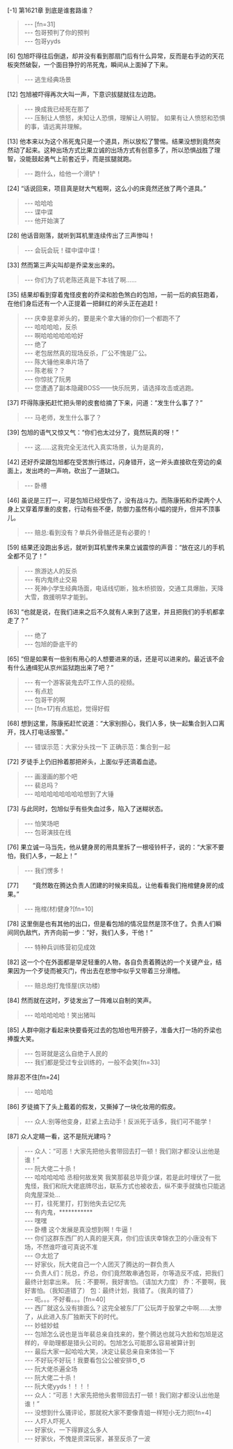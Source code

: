
[-1] 第1621章 到底是谁套路谁？
>--- [fn=31]<br>
>--- 包哥预判了你的预判<br>
>--- 包哥yyds<br>

[6] 包旭吓得往后倒退，却并没有看到那扇门后有什么异常，反而是右手边的天花板突然破裂，一个面目狰狞的吊死鬼，瞬间从上面掉了下来。
>--- 逃生经典场景<br>

[12] 包旭被吓得再次大叫一声，下意识拔腿就往左边跑。
>--- 换成我已经死在那了<br>
>--- 压制让人愤怒，未知让人恐惧，理解让人明智。
如果有让人愤怒和恐惧的事，请远离并理解。<br>

[13] 他本来以为这个吊死鬼只是一个道具，所以放松了警惕。结果没想到竟然突然动了起来。这种出场方式比果立诚的出场方式有创意多了，所以恐惧战胜了理智，没能鼓起勇气上前套近乎，而是拔腿就跑。
>--- 跑什么，给他一个滑铲！<br>

[24] “话说回来，项目真是财大气粗啊，这么小的床竟然还放了两个道具。”
>--- 哈哈哈<br>
>--- 谍中谍<br>
>--- 他开始演了<br>

[28] 他话音刚落，就听到耳机里连续传出了三声惨叫！
>--- 会玩会玩！碟中谍中谍！<br>

[33] 然而第三声尖叫却是乔梁发出来的。
>--- 你们为了坑老陈还真是下本钱了啊……<br>

[35] 结果却看到穿着鬼怪皮套的乔梁和脸色煞白的包旭，一前一后的疯狂跑着，在他们身后还有一个人正提着一把鲜红的斧头正在追赶！
>--- 庆幸是拿斧头的，要是来个拿大锤的你们一个都跑不了<br>
>--- 哈哈哈哈，反杀<br>
>--- 啊哈哈哈哈哈哈好<br>
>--- 绝了<br>
>--- 老包居然真的现场反杀，厂公不愧是厂公。<br>
>--- 陈大锤他来串片场了<br>
>--- 陈老板？？<br>
>--- 你惊扰了阮男<br>
>--- 您遭遇了副本隐藏BOSS——快乐阮男，请选择攻击或逃跑。<br>

[37] 吓得陈康拓赶忙把头带的皮套给摘了下来，问道：“发生什么事了？”
>--- 马老师，发生什么事了？<br>

[39] 包旭的语气又惊又气：“你们也太过分了，竟然玩真的呀！”
>--- 这……这我完全无法代入真实场景，认为是真的，<br>

[42] 还好乔梁跟包旭都在受苦旅行练过，闪身错开，这一斧头直接砍在旁边的桌面上，发出咚的一声响，砍出了一道缺口。
>--- 卧槽<br>

[46] 虽说是三打一，可是包旭已经受伤了，没有战斗力。而陈康拓和乔梁两个人身上又穿着厚重的皮套，行动有些不便，防御力虽然有小幅的提升，但并不顶事儿。
>--- 赔总:看到没有？单兵外骨骼还是有必要的！<br>

[59] 结果还没跑出多远，就听到耳机里传来果立诚震惊的声音：“放在这儿的手机全都不见了！”
>--- 旅游达人的反杀<br>
>--- 有内鬼终止交易<br>
>--- 死神小学生经典场面，电话线切断，独木桥损毁，交通工具爆胎，天降大雪，救援明早才能到。<br>

[63] “也就是说，在我们进来之后不久就有人来到了这里，并且把我们的手机都拿走了？”
>--- 绝了<br>
>--- 包旭的卧底干的<br>

[65] “但是如果有一些别有用心的人想要进来的话，还是可以进来的。最近该不会有什么通缉犯从京州监狱跑出来了吧？”
>--- 有一个游客装鬼去吓工作人员的视频。<br>
>--- 有点尬<br>
>--- 包哥干的啊<br>
>--- [fn=17]有点尴尬，觉得好假<br>

[68] 想到这里，陈康拓赶忙说道：“大家别担心，我们人多，快一起集合到入口离开，找人打电话报警。”
>--- 错误示范：大家分头找一下
正确示范：集合到一起<br>

[72] 歹徒手上仍旧拎着那把斧头，上面似乎还滴着血迹。
>--- 画漫画的那个吧<br>
>--- 裴总吗？<br>
>--- 哈哈哈哈哈哈哈哈想到了大锤<br>

[73] 与此同时，包旭似乎有些失血过多，陷入了迷糊状态。
>--- 怕笑场吧<br>
>--- 包哥演技在线<br>

[76] 果立诚一马当先，他从健身房的用具里拆了一根哑铃杆子，说的：“大家不要怕，我们人多，一起上！”
>--- 我们愣多！<br>

[77] 　　“竟然敢在腾达负责人团建的时候来捣乱，让他看看我们拖棺健身房的成果。”
>--- 拖棺(材)健身?[fn=10]<br>

[78] 这里倒是也有其他的出口，但是看包旭的情况显然是顶不住了。负责人们瞬间同仇敌忾，齐齐向前一步：“好，我们人多，干他！”
>--- 特种兵训练营初见成效<br>

[82] 这一个个在外面都是举足轻重的人物，各自负责着腾达的一个关键产业，结果因为一个歹徒而被灭门，传出去在悲惨中似乎又带着三分滑稽。
>--- 赔总炮打鬼怪屋(庆功楼)<br>

[84] 然而就在这时，歹徒发出了一阵难以自制的笑声。
>--- 哈哈哈哈哈！笑出猪叫<br>

[85] 人群中刚才看起来快要昏死过去的包旭也甩开膀子，准备大打一场的乔梁也捧腹大笑。
>--- 包哥就是这么自绝于人民的<br>
>--- 我们都是受过专业训练的，一般不会笑[fn=33]



除非忍不住[fn=24]<br>
>--- 哈哈哈<br>

[86] 歹徒摘下了头上戴着的假发，又撕掉了一块化妆用的假皮。
>--- 众人:别等他变身，赶紧上去动手！反派死于话多，我们可不能学！<br>

[87] 众人定睛一看，这不是阮光建吗？
>--- 众人：“可恶！大家先把他头套带回去打一顿！我们刚才都没认出他是谁！”<br>
>--- 阮大佬二十杀！<br>
>--- 哈哈哈哈哈
丞相何故发笑
我笑那裴总毕竟少谋，若是此时埋伏了一批鬼怪，我们和阮大佬底牌尽出，联系方式也被收去，纵不束手就擒也只能逃向鬼屋深处…<br>
>--- 打，往死里打，打到他失去记忆先<br>
>--- 有内鬼，***********<br>
>--- 嘿嘿<br>
>--- 卧槽 这个发展是真没想到啊！牛逼！<br>
>--- 你们这群东西厂的人真的是天真，你们应该庆幸锦衣卫的小唐没有下场，不然谁吓谁可真说不准<br>
>--- 😓太尬了<br>
>--- 好家伙，阮大佬自己一个人团灭了腾达的一群负责人<br>
>--- 负责人们：阮总，乔总，你们竟然敢串通包哥，尔等造反不成，把我们最终计划拿出来。
阮：不要啊，我好害怕。（请加大力度）
乔：不要啊，我好害怕。（我知道错了）
包：最终计划，我错了。（我真的错了）<br>
>--- 呃。。。不好看。。。[fn=40]<br>
>--- 西厂就这么没有排面么？这完全被东厂厂公玩弄于股掌之中啊……太惨了，从此进入东厂独断天下的时代。<br>
>--- 妙蛙妙蛙<br>
>--- 包旭怎么说也是当年裴总亲自找来的，整个腾达也就马大脸和包旭是这样的，辛助理都是猎头公司的。包旭怎么可能那么容易被算计到<br>
>--- 最后大家一起哈哈大笑，决定让裴总亲自来体验一下<br>
>--- 不好玩不好玩！我要看包公公被安排Ծ‸Ծ<br>
>--- 阮大佬杀遍全场<br>
>--- 阮大佬二十杀！<br>
>--- 阮大佬yyds！！！！<br>
>--- 众人：“可恶！大家先把他头套带回去打一顿！我们刚才都没认出他是谁！”<br>
>--- 没想到什么骚评论，那就祝大家不要像青姐一样短小无力把[fn=4]<br>
>--- 人吓人吓死人<br>
>--- 好家伙，一下得罪这么多人<br>
>--- 好家伙，不愧是资深玩家，甚至反杀了一波<br>
